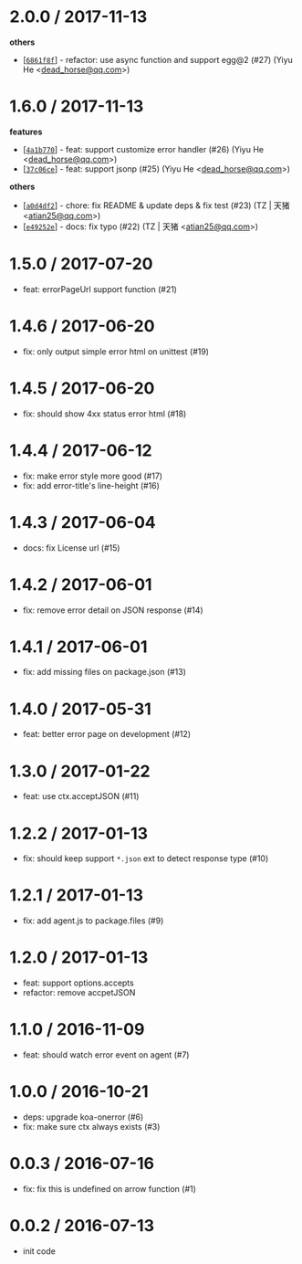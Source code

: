 
2.0.0 / 2017-11-13
==================

**others**
  * [[`6861f8f`](http://github.com/eggjs/egg-onerror/commit/6861f8fb5df4a210afca2c7454dcca4ec1ccbae4)] - refactor: use async function and support egg@2 (#27) (Yiyu He <<dead_horse@qq.com>>)

1.6.0 / 2017-11-13
==================

**features**
  * [[`4a1b770`](http://github.com/eggjs/egg-onerror/commit/4a1b7707b28d3cc1e8bd69f4cca606305c507248)] - feat: support customize error handler (#26) (Yiyu He <<dead_horse@qq.com>>)
  * [[`37c06ce`](http://github.com/eggjs/egg-onerror/commit/37c06ce45fb671a3087f4e74aafcef1ac122360d)] - feat: support jsonp (#25) (Yiyu He <<dead_horse@qq.com>>)

**others**
  * [[`a0d4df2`](http://github.com/eggjs/egg-onerror/commit/a0d4df2830bf58903dd27e277f963e3d52d32587)] - chore: fix README & update deps & fix test (#23) (TZ | 天猪 <<atian25@qq.com>>)
  * [[`e49252e`](http://github.com/eggjs/egg-onerror/commit/e49252e3a648abbefc562635e163c4b9dd28e57d)] - docs: fix typo (#22) (TZ | 天猪 <<atian25@qq.com>>)

1.5.0 / 2017-07-20
==================

  * feat: errorPageUrl support function (#21)

1.4.6 / 2017-06-20
==================

  * fix: only output simple error html on unittest (#19)

1.4.5 / 2017-06-20
==================

  * fix: should show 4xx status error html (#18)

1.4.4 / 2017-06-12
==================

  * fix: make error style more good (#17)
  * fix: add error-title's line-height (#16)

1.4.3 / 2017-06-04
==================

  * docs: fix License url (#15)

1.4.2 / 2017-06-01
==================

  * fix: remove error detail on JSON response (#14)

1.4.1 / 2017-06-01
==================

  * fix: add missing files on package.json (#13)

1.4.0 / 2017-05-31
==================

  * feat: better error page on development (#12)

1.3.0 / 2017-01-22
==================

  * feat: use ctx.acceptJSON (#11)

1.2.2 / 2017-01-13
==================

  * fix: should keep support `*.json` ext to detect response type (#10)

1.2.1 / 2017-01-13
==================

  * fix: add agent.js to package.files (#9)

1.2.0 / 2017-01-13
==================

  * feat: support options.accepts
  * refactor: remove accpetJSON

1.1.0 / 2016-11-09
==================

  * feat: should watch error event on agent (#7)

1.0.0 / 2016-10-21
==================

  * deps: upgrade koa-onerror (#6)
  * fix: make sure ctx always exists (#3)

0.0.3 / 2016-07-16
==================

  * fix: fix this is undefined on arrow function (#1)

0.0.2 / 2016-07-13
==================
  * init code

